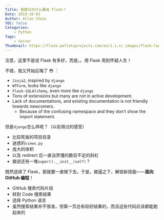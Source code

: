 ```yaml
---
Title: 我踏马为什么要选 Flask？
Date: 2019-10-03
Author: Allan Chain
TOC: false
Categories:
    - Python
Tags: 
    - Server
Thumbnail: https://flask.palletsprojects.com/en/1.1.x/_images/flask-logo.png
---
```


注意，这里不是说 Flask 有多好，而是。。用 Flask 用到怀疑人生！

不错，我又开始后悔了 :flushed: ：

- `Jinja2`, inspired by `django`
- `WTForm`, looks like `django`
- `Flask-SQLAlchemy`, even more like `django`
- Tons of extensions but many are not in active development.
- Lack of documentations, and existing documentation is not friendly towards newcomers. 
    - Because of the confusing namespace and they don't show the import  statement.

但是`django`怎么样呢？（以前用过的感受）

- 比较死板的项目目录
- 迷惑的`views.py`
- 庞大的体积
- 以及 redirect 后一直没弄懂的数目不定的斜杠
- 据说还有一堆`super().__init__(self)`？

既然选择了 Flask，那就要一直做下去。于是，被逼之下，解锁新技能——**面向 GitHub 编程**！

- GitHub 搜索代码片段
- 转到 Code 搜索结果
- 选择 Python 语言
- 虽然搜索结果并不很准，但第一页总有较好结果的，而且这些代码应该都能跑起来的
